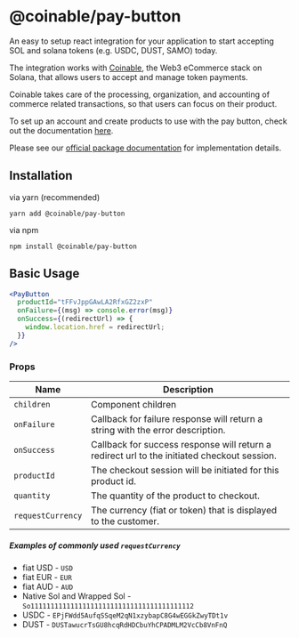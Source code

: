 # @coinable/pay-button

An easy to setup react integration for your application to start accepting SOL and solana tokens (e.g. USDC, DUST, SAMO) today.

The integration works with [Coinable](https://coinablepay.com/), the Web3 eCommerce stack on Solana, that allows users to accept and manage token payments.

Coinable takes care of the processing, organization, and accounting of commerce related transactions, so that users can focus on their product.

To set up an account and create products to use with the pay button, check out the documentation [here](https://docs.coinablepay.com/guides/start-here).

Please see our [official package documentation](https://docs.coinablepay.com/developers/checkouts/integrations/react) for implementation details.

## Installation

via yarn (recommended)

```
yarn add @coinable/pay-button
```

via npm

```
npm install @coinable/pay-button
```

## Basic Usage

```jsx
<PayButton
  productId="tFFvJppGAwLA2RfxGZ2zxP"
  onFailure={(msg) => console.error(msg)}
  onSuccess={(redirectUrl) => {
    window.location.href = redirectUrl;
  }}
/>
```

### Props

| Name              | Description                                                                                 |
| ----------------- | ------------------------------------------------------------------------------------------- |
| `children`        | Component children                                                                          |
| `onFailure`       | Callback for failure response will return a string with the error description.              |
| `onSuccess`       | Callback for success response will return a redirect url to the initiated checkout session. |
| `productId`       | The checkout session will be initiated for this product id.                                 |
| `quantity`        | The quantity of the product to checkout.                                                    |
| `requestCurrency` | The currency (fiat or token) that is displayed to the customer.                             |

##### Examples of commonly used `requestCurrency`

- fiat USD - `USD`
- fiat EUR - `EUR`
- fiat AUD - `AUD`
- Native Sol and Wrapped Sol - `So11111111111111111111111111111111111111112`
- USDC - `EPjFWdd5AufqSSqeM2qN1xzybapC8G4wEGGkZwyTDt1v`
- DUST - `DUSTawucrTsGU8hcqRdHDCbuYhCPADMLM2VcCb8VnFnQ`
